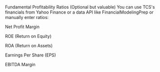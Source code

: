  Fundamental Profitability Ratios (Optional but valuable)
You can use TCS's financials from Yahoo Finance or a data API like FinancialModelingPrep or manually enter ratios:

Net Profit Margin

ROE (Return on Equity)

ROA (Return on Assets)

Earnings Per Share (EPS)

EBITDA Margin
